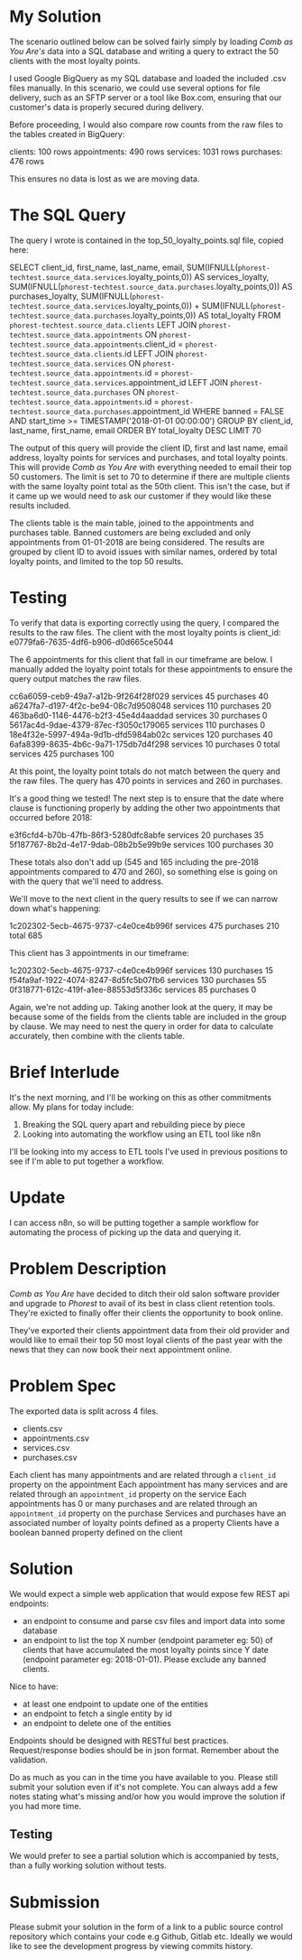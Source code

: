 # My Solution

The scenario outlined below can be solved fairly simply by loading *Comb as You Are's* data into a SQL database and writing a query to extract the 50 clients with the most loyalty points.

I used Google BigQuery as my SQL database and loaded the included .csv files manually.
In this scenario, we could use several options for file delivery, such as an SFTP server or a tool like Box.com, ensuring that our customer's data is properly secured during delivery.

Before proceeding, I would also compare row counts from the raw files to the tables created in BigQuery:

clients: 100 rows
appointments: 490 rows
services: 1031 rows
purchases: 476 rows

This ensures no data is lost as we are moving data.

# The SQL Query

The query I wrote is contained in the top_50_loyalty_points.sql file, copied here:

SELECT
  client_id,
  first_name,
  last_name,
  email,
  SUM(IFNULL(`phorest-techtest.source_data.services`.loyalty_points,0)) AS services_loyalty,
  SUM(IFNULL(`phorest-techtest.source_data.purchases`.loyalty_points,0)) AS purchases_loyalty,
  SUM(IFNULL(`phorest-techtest.source_data.services`.loyalty_points,0)) + SUM(IFNULL(`phorest-techtest.source_data.purchases`.loyalty_points,0)) AS total_loyalty
FROM `phorest-techtest.source_data.clients`
LEFT JOIN `phorest-techtest.source_data.appointments` ON `phorest-techtest.source_data.appointments`.client_id = `phorest-techtest.source_data.clients`.id
LEFT JOIN `phorest-techtest.source_data.services` ON `phorest-techtest.source_data.appointments`.id = `phorest-techtest.source_data.services`.appointment_id
LEFT JOIN `phorest-techtest.source_data.purchases` ON `phorest-techtest.source_data.appointments`.id = `phorest-techtest.source_data.purchases`.appointment_id
WHERE banned = FALSE
AND start_time >= TIMESTAMP('2018-01-01 00:00:00')
GROUP BY client_id, last_name, first_name, email
ORDER BY total_loyalty
DESC LIMIT 70

The output of this query will provide the client ID, first and last name, email address, loyalty points for services and purchases, and total loyalty points.
This will provide *Comb as You Are* with everything needed to email their top 50 customers.
The limit is set to 70 to determine if there are multiple clients with the same loyalty point total as the 50th client.
This isn't the case, but if it came up we would need to ask our customer if they would like these results included.

The clients table is the main table, joined to the appointments and purchases table.
Banned customers are being excluded and only appointments from 01-01-2018 are being considered.
The results are grouped by client ID to avoid issues with similar names, ordered by total loyalty points, and limited to the top 50 results.

# Testing

To verify that data is exporting correctly using the query, I compared the results to the raw files.
The client with the most loyalty points is client_id: e0779fa6-7635-4df6-b906-d0d665ce5044

The 6 appointments for this client that fall in our timeframe are below.
I manually added the loyalty point totals for these appointments to ensure the query output matches the raw files.

cc6a6059-ceb9-49a7-a12b-9f264f28f029 services 45 purchases 40
a6247fa7-d197-4f2c-be94-08c7d9508048 services 110 purchases 20
463ba6d0-1146-4476-b2f3-45e4d4aaddad services 30 purchases 0
5617ac4d-9dae-4379-87ec-f3050c179065 services 110 purchases 0
18e4f32e-5997-494a-9d1b-dfd5984ab02c services 120 purchases 40
6afa8399-8635-4b6c-9a71-175db7d4f298 services 10 purchases 0
total services 425 purchases 100

At this point, the loyalty point totals do not match between the query and the raw files. The query has 470 points in services and 260 in purchases.

It's a good thing we tested! The next step is to ensure that the date where clause is functioning properly by adding the other two appointments that occurred before 2018:

e3f6cfd4-b70b-47fb-86f3-5280dfc8abfe services 20 purchases 35
5f187767-8b2d-4e17-9dab-08b2b5e99b9e services 100 purchases 30

These totals also don't add up (545 and 165 including the pre-2018 appointments compared to 470 and 260), so something else is going on with the query that we'll need to address.

We'll move to the next client in the query results to see if we can narrow down what's happening:

1c202302-5ecb-4675-9737-c4e0ce4b996f services 475 purchases 210 total 685

This client has 3 appointments in our timeframe:

1c202302-5ecb-4675-9737-c4e0ce4b996f services 130 purchases 15
f54fa9af-1922-4074-8247-8d5fc5b07fb6 services 130 purchases 55
0f318771-612c-419f-a1ee-88553d5f336c services 85 purchases 0

Again, we're not adding up. Taking another look at the query, it may be because some of the fields from the clients table are included in the group by clause.
We may need to nest the query in order for data to calculate accurately, then combine with the clients table.

# Brief Interlude

It's the next morning, and I'll be working on this as other commitments allow.
My plans for today include:

1. Breaking the SQL query apart and rebuilding piece by piece
2. Looking into automating the workflow using an ETL tool like n8n

I'll be looking into my access to ETL tools I've used in previous positions to see if I'm able to put together a workflow.

# Update

I can access n8n, so will be putting together a sample workflow for automating the process of picking up the data and querying it.

# Problem Description

*Comb as You Are* have decided to ditch their old salon software provider
and upgrade to *Phorest* to avail of its best in class client retention tools.
They're exicted to finally offer their clients the opportunity to book online.

They've exported their clients appointment data from their old provider and
would like to email their top 50 most loyal clients of the past year with the news
that they can now book their next appointment online.

# Problem Spec

The exported data is split across 4 files.

* clients.csv
* appointments.csv
* services.csv
* purchases.csv

Each client has many appointments and are related through a `client_id` property on the appointment
Each appointment has many services and are related through an `appointment_id` property on the service
Each appointments has 0 or many purchases and are related through an `appointment_id` property on the purchase
Services and purchases have an associated number of loyalty points defined as a property
Clients have a boolean banned property defined on the client

# Solution

We would expect a simple web application that would expose few REST api endpoints: 
* an endpoint to consume and parse csv files and import data into some database
* an endpoint to list the top X number (endpoint parameter eg: 50) of clients that have accumulated the most loyalty points since Y date (endpoint parameter eg: 2018-01-01). Please exclude any banned clients.

Nice to have: 
* at least one endpoint to update one of the entities
* an endpoint to fetch a single entity by id
* an endpoint to delete one of the entities

Endpoints should be designed with RESTful best practices. Request/response bodies should be in json format. Remember about the validation. 

Do as much as you can in the time you have available to you. Please still submit your solution even if it's not complete. You can always add a few notes stating what's missing and/or how you would improve the solution if you had more time. 

## Testing
We would prefer to see a partial solution which is accompanied by tests, than a fully working solution without tests.

# Submission  

Please submit your solution in the form of a link to a public source control repository which contains your code e.g Github, Gitlab etc. Ideally we would like to see the development progress by viewing commits history. 
